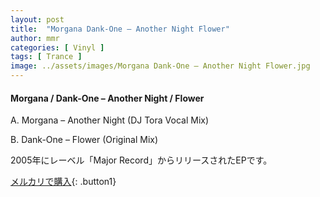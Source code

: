 ```yaml
---
layout: post
title:  "Morgana Dank-One – Another Night Flower"
author: mmr
categories: [ Vinyl ]
tags: [ Trance ]
image: ../assets/images/Morgana Dank-One – Another Night Flower.jpg
---
```


#### Morgana / Dank-One – Another Night / Flower

A. Morgana – Another Night (DJ Tora Vocal Mix)

B. Dank-One – Flower (Original Mix)

2005年にレーベル「Major Record」からリリースされたEPです。

[メルカリで購入](https://jp.mercari.com/item/m79733444581){: .button1}

